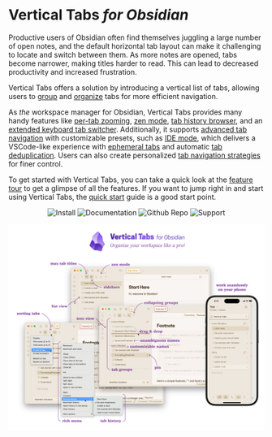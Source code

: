 # Vertical Tabs *for Obsidian*

Productive users of Obsidian often find themselves juggling a large number of open notes, and the default horizontal tab layout can make it challenging to locate and switch between them. As more notes are opened, tabs become narrower, making titles harder to read. This can lead to decreased productivity and increased frustration.

Vertical Tabs offers a solution by introducing a vertical list of tabs, allowing users to [group](https://oxdc.github.io/obsidian-vertical-tabs-docs/Features/tab-groups) and [organize](https://oxdc.github.io/obsidian-vertical-tabs-docs/User-Guide/Basic-Usage/navigation) tabs for more efficient navigation.

As *the* workspace manager for Obsidian, Vertical Tabs provides many handy features like [per-tab zooming](https://oxdc.github.io/obsidian-vertical-tabs-docs/Features/per-tab-zooming), [zen mode](https://oxdc.github.io/obsidian-vertical-tabs-docs/Features/zen-mode), [tab history browser](https://oxdc.github.io/obsidian-vertical-tabs-docs/Features/tab-history-browser), and an [extended keyboard tab switcher](https://oxdc.github.io/obsidian-vertical-tabs-docs/Features/extended-keyboard-tab-switcher). Additionally, it supports [advanced tab navigation](https://oxdc.github.io/obsidian-vertical-tabs-docs/Features/advanced-tab-navigation) with customizable presets, such as [IDE mode](https://oxdc.github.io/obsidian-vertical-tabs-docs/User-Guide/Advanced/Tab-Navigation/IDE-mode), which delivers a VSCode-like experience with [ephemeral tabs](https://oxdc.github.io/obsidian-vertical-tabs-docs/Features/ephemeral-tabs) and automatic [tab deduplication](https://oxdc.github.io/obsidian-vertical-tabs-docs/Features/tab-deduplication). Users can also create personalized [tab navigation strategies](https://oxdc.github.io/obsidian-vertical-tabs-docs/User-Guide/Advanced/Tab-Navigation/custom-strategy) for finer control.

To get started with Vertical Tabs, you can take a quick look at the [feature tour](https://oxdc.github.io/obsidian-vertical-tabs-docs/User-Guide/feature-tour) to get a glimpse of all the features. If you want to jump right in and start using Vertical Tabs, the [quick start](https://oxdc.github.io/obsidian-vertical-tabs-docs/User-Guide/quick-start) guide is a good start point.

<p align="center" style="text-align: center;">
  <a href="https://obsidian.md/plugins?id=vertical-tabs" style="text-decoration: none;">
    <img
      alt="Install"
      src="https://img.shields.io/badge/Install-blue?style=for-the-badge&logo=obsidian&logoColor=white"
      style="display: inline-block;"
    />
  </a>
  <a href="https://oxdc.github.io/obsidian-vertical-tabs-docs" style="text-decoration: none;">
    <img
      alt="Documentation"
      src="https://img.shields.io/badge/Documentation-darkviolet?style=for-the-badge&logo=readthedocs&logoColor=white"
      style="display: inline-block;"
    >
  </a>
  <a href="https://github.com/oxdc/obsidian-vertical-tabs" style="text-decoration: none;">
    <img
      alt="Github Repo"
      src="https://img.shields.io/badge/GitHub%20Repo-7037C8?style=for-the-badge&logo=GitHub&logoColor=white"
      style="display: inline-block;"
    />
  </a>
  <a href="https://ko-fi.com/oxdcq" style="text-decoration: none;">
    <img
      alt="Support"
      src="https://img.shields.io/badge/Support-orange?style=for-the-badge&logo=ko-fi&logoColor=white"
      style="display: inline-block;"
    />
  </a>
</p>

![Screenshot](./images/hero.png)

